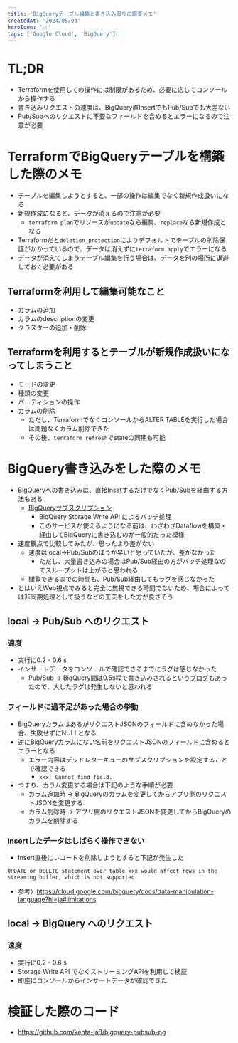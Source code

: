 ```yaml
---
title: 'BigQueryテーブル構築と書き込み周りの調査メモ'
createdAt: '2024/05/03'
heroIcon: '📈'
tags: ['Google Cloud', 'BigQuery']
---
```


# TL;DR 
- Terraformを使用しての操作には制限があるため、必要に応じてコンソールから操作する
- 書き込みリクエストの速度は、BigQuery直InsertでもPub/Subでも大差ない
- Pub/Subへのリクエストに不要なフィールドを含めるとエラーになるので注意が必要

# TerraformでBigQueryテーブルを構築した際のメモ
- テーブルを編集しようとすると、一部の操作は編集でなく新規作成扱いになる
- 新規作成になると、データが消えるので注意が必要
  - `terraform plan`でリソースが`update`なら編集、`replace`なら新規作成となる
- Terraformだと`deletion_protection`によりデフォルトでテーブルの削除保護がかかっているので、データは消えずに`terraform apply`でエラーになる
- データが消えてしまうテーブル編集を行う場合は、データを別の場所に退避しておく必要がある

## Terraformを利用して編集可能なこと
- カラムの追加
- カラムのdescriptionの変更
- クラスターの追加・削除

## Terraformを利用するとテーブルが新規作成扱いになってしまうこと
- モードの変更
- 種類の変更
- パーティションの操作
- カラムの削除
  - ただし、TerraformでなくコンソールからALTER TABLEを実行した場合は問題なくカラム削除できた
  - その後、`terraform refresh`でstateの同期も可能

# BigQuery書き込みをした際のメモ
- BigQueryへの書き込みは、直接InsetするだけでなくPub/Subを経由する方法もある
  - [BigQueryサブスクリプション](https://cloud.google.com/pubsub/docs/bigquery?hl=ja)
    - BigQuery Storage Write API によるバッチ処理
    - このサービスが使えるようになる前は、わざわざDataflowを構築・経由してBigQueryに書き込むのが一般的だった模様
- 速度観点で比較してみたが、思ったより差がない
  - 速度はlocal->Pub/Subのほうが早いと思っていたが、差がなかった
    - ただし、大量書き込みの場合はPub/Sub経由の方がバッチ処理なのでスループットは上がると思われる
  - 閲覧できるまでの時間も、Pub/Sub経由してもラグを感じなかった
- とはいえWeb視点でみると完全に無視できる時間でないため、場合によっては非同期処理として扱うなどの工夫をした方が良さそう

## local -> Pub/Sub へのリクエスト
### 速度
- 実行に0.2 - 0.6 s
- インサートデータをコンソールで確認できるまでにラグは感じなかった
    - Pub/Sub -> BigQuery間は0.5s程で書き込みされるという[ブログ](https://zenn.dev/usapyon/articles/9ff3e258cb1eca)もあったので、大したラグは発生しないと思われる

### フィールドに過不足があった場合の挙動
- BigQueryカラムはあるがリクエストJSONのフィールドに含めなかった場合、失敗せずにNULLとなる
- 逆にBigQueryカラムにない名前をリクエストJSONのフィールドに含めるとエラーとなる
  - エラー内容はデッドレターキューのサブスクリプションを設定することで確認できる
    - ``` xxx: Cannot find field. ```
- つまり、カラム変更する場合は下記のような手順が必要
  - カラム追加時 -> BigQueryのカラムを変更してからアプリ側のリクエストJSONを変更する
  - カラム削除時 -> アプリ側のリクエストJSONを変更してからBigQueryのカラムを削除する

### Insertしたデータはしばらく操作できない
- Insert直後にレコードを削除しようとすると下記が発生した
```
UPDATE or DELETE statement over table xxx would affect rows in the streaming buffer, which is not supported
```
- 参考）https://cloud.google.com/bigquery/docs/data-manipulation-language?hl=ja#limitations

## local -> BigQuery へのリクエスト
### 速度
- 実行に0.2 - 0.6 s
- Storage Write API でなくストリーミングAPIを利用して検証
- 即座にコンソールからインサートデータが確認できた

# 検証した際のコード
- https://github.com/kenta-ja8/bigquery-pubsub-pg


